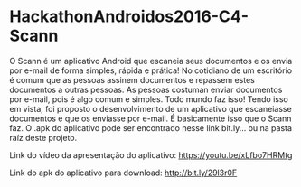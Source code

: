 # HackathonAndroidos2016-C4-Scann

O Scann é um aplicativo Android que escaneia seus documentos e os envia por e-mail de forma simples, rápida e prática!
No cotidiano de um escritório é comum que as pessoas assinem documentos e repassem estes documentos a outras pessoas. As pessoas costuman enviar documentos por e-mail, pois é algo comum e simples. Todo mundo faz isso!
Tendo isso em vista, foi proposto o desenvolvimento de um aplicativo que escaneiasse documentos e que os enviasse por e-mail. É basicamente isso que o Scann faz.
O .apk do aplicativo pode ser encontrado nesse link bit.ly... ou na pasta raíz deste projeto.


Link do vídeo da apresentação do aplicativo: https://youtu.be/xLfbo7HRMtg


Link do apk do aplicativo para download: http://bit.ly/29l3r0F
